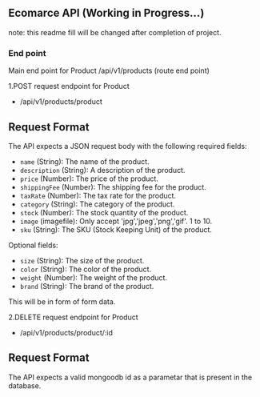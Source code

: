 ## Ecomarce API (Working in Progress...)

note: this readme fill will be changed after completion of project.

### End point

Main end point for Product
/api/v1/products (route end point)

1.POST request endpoint for Product

- /api/v1/products/product

## Request Format

The API expects a JSON request body with the following required fields:

- `name` (String): The name of the product.
- `description` (String): A description of the product.
- `price` (Number): The price of the product.
- `shippingFee` (Number): The shipping fee for the product.
- `taxRate` (Number): The tax rate for the product.
- `category` (String): The category of the product.
- `stock` (Number): The stock quantity of the product.
- `image` (imagefile): Only accept 'jpg','jpeg','png','gif'. 1 to 10.
- `sku` (String): The SKU (Stock Keeping Unit) of the product.

Optional fields:

- `size` (String): The size of the product.
- `color` (String): The color of the product.
- `weight` (Number): The weight of the product.
- `brand` (String): The brand of the product.

This will be in form of form data.

2.DELETE request endpoint for Product

- /api/v1/products/product/:id

## Request Format

The API expects a valid mongoodb id as a parametar that is present in the database.
